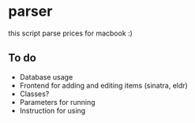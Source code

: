 # parser

this script parse prices for macbook :)

## To do
* Database usage
* Frontend for adding and editing items (sinatra, eldr)
* Classes?
* Parameters for running
* Instruction for using
